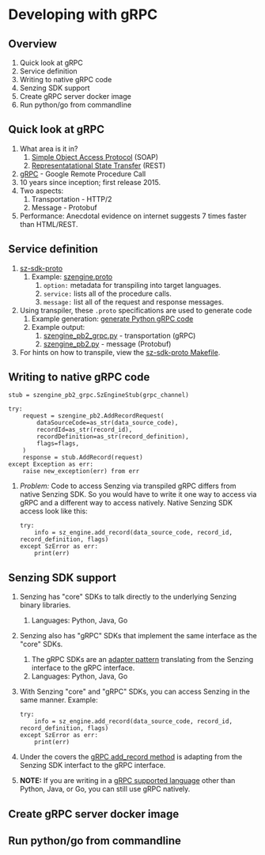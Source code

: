 # Developing with gRPC

## Overview

1. Quick look at gRPC
1. Service definition
1. Writing to native gRPC code
1. Senzing SDK support
1. Create gRPC server docker image
1. Run python/go from commandline

## Quick look at gRPC

1. What area is it in?
    1. [Simple Object Access Protocol] (SOAP)
    1. [Representatational State Transfer] (REST)
1. [gRPC] - Google Remote Procedure Call
1. 10 years since inception; first release 2015.
1. Two aspects:
    1. Transportation - HTTP/2
    1. Message - Protobuf
1. Performance: Anecdotal evidence on internet suggests 7 times faster than HTML/REST.

## Service definition

1. [sz-sdk-proto]
    1. Example: [szengine.proto]
       1. `option:` metadata for transpiling into target languages.
       1. `service:` lists all of the procedure calls.
       1. `message:` list all of the request and response messages.
1. Using transpiler, these `.proto` specifications are used to generate code
    1. Example generation: [generate Python gRPC code]
    1. Example output:
        1. [szengine_pb2_grpc.py] - transportation (gRPC)
        1. [szengine_pb2.py] - message (Protobuf)
1. For hints on how to transpile, view the [sz-sdk-proto Makefile].

## Writing to native gRPC code

```console
stub = szengine_pb2_grpc.SzEngineStub(grpc_channel)

try:
    request = szengine_pb2.AddRecordRequest(
        dataSourceCode=as_str(data_source_code),
        recordId=as_str(record_id),
        recordDefinition=as_str(record_definition),
        flags=flags,
    )
    response = stub.AddRecord(request)
except Exception as err:
    raise new_exception(err) from err
```

1. *Problem:*  Code to access Senzing via transpiled gRPC differs from native Senzing SDK.
   So you would have to write it one way to access via gRPC and a different way to access natively.
   Native Senzing SDK access look like this:

    ```console
    try:
        info = sz_engine.add_record(data_source_code, record_id, record_definition, flags)
    except SzError as err:
        print(err)
    ```

## Senzing SDK support

1. Senzing has "core" SDKs to talk directly to the underlying Senzing binary libraries.
    1. Languages:  Python, Java, Go
1. Senzing also has "gRPC" SDKs that implement the same interface as the "core" SDKs.
    1. The gRPC SDKs are an [adapter pattern] translating from the Senzing interface to the gRPC interface.
    1. Languages:  Python, Java, Go
1. With Senzing "core" and "gRPC" SDKs, you can access Senzing in the same manner.
   Example:

    ```console
    try:
        info = sz_engine.add_record(data_source_code, record_id, record_definition, flags)
    except SzError as err:
        print(err)
    ```

1. Under the covers the [gRPC add_record method] is adapting from the Senzing SDK interfact to the gRPC interface.

1. **NOTE:** If you are writing in a [gRPC supported language] other than Python, Java, or Go, you can still use gRPC natively.

## Create gRPC server docker image

## Run python/go from commandline

[adapter pattern]: https://en.wikipedia.org/wiki/Adapter_pattern
[gRPC supported language]: https://grpc.io/docs/languages/
[gRPC]: https://grpc.io
[sz-sdk-proto]: https://github.com/senzing-garage/sz-sdk-proto
[szengine.proto]: https://github.com/senzing-garage/sz-sdk-proto/blob/main/szengine.proto
[generate Python gRPC code]: https://grpc.io/docs/languages/python/quickstart/#generate-grpc-code
[szengine_pb2.py]: https://github.com/senzing-garage/sz-sdk-proto/blob/main/example_generated_source_code/python/szengine/szengine_pb2.py
[szengine_pb2_grpc.py]: https://github.com/senzing-garage/sz-sdk-proto/blob/main/example_generated_source_code/python/szengine/szengine_pb2_grpc.py
[sz-sdk-proto Makefile]: https://github.com/senzing-garage/sz-sdk-proto/blob/main/Makefile
[gRPC add_record method]: https://github.com/senzing-garage/sz-sdk-python-grpc/blob/4731a2ec428f3c3265e10aacb8b3e813067292c6/src/senzing_grpc/szengine.py#L77-L94
[Simple Object Access Protocol]: https://en.wikipedia.org/wiki/SOAP
[Representatational State Transfer]: https://en.wikipedia.org/wiki/REST
